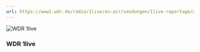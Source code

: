 ```yaml
---
url: https://www1.wdr.de/radio/1live/on-air/sendungen/1live-reportage/wie-corona-unser-leben-veraendert-100.html
---
```


![WDR 1live](/img/medien/wdr-1live.png)

### WDR 1live
